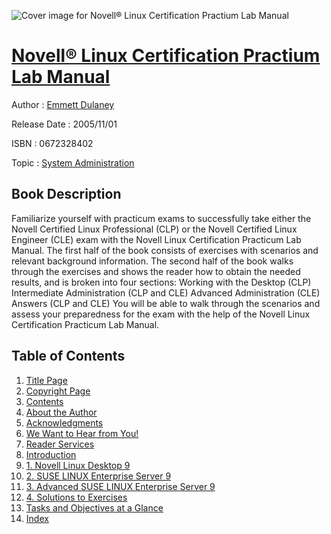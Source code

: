 ![Cover image for Novell® Linux Certification Practium Lab Manual](https://imgdetail.ebookreading.net/cover/cover/system_admin/EB0672328402.jpg)

[Novell® Linux Certification Practium Lab Manual](https://ebookreading.net/view/book/Novell%C2%AE+Linux+Certification+Practium+Lab+Manual-EB0672328402_1.html "Novell® Linux Certification Practium Lab Manual")
====================================================================================================================

Author : [Emmett Dulaney](https://ebookreading.net/search/author/Emmett+Dulaney)

Release Date : 2005/11/01

ISBN : 0672328402

Topic : [System Administration](https://ebookreading.net/search/category/system-administration)

Book Description
-----------------

Familiarize yourself with practicum exams to successfully take either the Novell Certified Linux Professional (CLP) or the Novell Certified Linux Engineer (CLE) exam with the Novell Linux Certification Practicum Lab Manual. The first half of the book consists of exercises with scenarios and relevant background information. The second half of the book walks through the exercises and shows the reader how to obtain the needed results, and is broken into four sections:
Working with the Desktop (CLP)
Intermediate Administration (CLP and CLE)
Advanced Administration (CLE)
Answers (CLP and CLE)
You will be able to walk through the scenarios and assess your preparedness for the exam with the help of the Novell Linux Certification Practicum Lab Manual.
              
Table of Contents
-----------------

1. [Title Page](https://ebookreading.net/view/book/Novell%C2%AE+Linux+Certification+Practium+Lab+Manual-EB0672328402_2.html)
1. [Copyright Page](https://ebookreading.net/view/book/Novell%C2%AE+Linux+Certification+Practium+Lab+Manual-EB0672328402_2.html#id380394)
1. [Contents](https://ebookreading.net/view/book/Novell%C2%AE+Linux+Certification+Practium+Lab+Manual-EB0672328402_3.html#toc)
1. [About the Author](https://ebookreading.net/view/book/Novell%C2%AE+Linux+Certification+Practium+Lab+Manual-EB0672328402_4.html)
1. [Acknowledgments](https://ebookreading.net/view/book/Novell%C2%AE+Linux+Certification+Practium+Lab+Manual-EB0672328402_5.html)
1. [We Want to Hear from You!](https://ebookreading.net/view/book/Novell%C2%AE+Linux+Certification+Practium+Lab+Manual-EB0672328402_6.html)
1. [Reader Services](https://ebookreading.net/view/book/Novell%C2%AE+Linux+Certification+Practium+Lab+Manual-EB0672328402_7.html)
1. [Introduction](https://ebookreading.net/view/book/Novell%C2%AE+Linux+Certification+Practium+Lab+Manual-EB0672328402_8.html)
1. [1. Novell Linux Desktop 9](https://ebookreading.net/view/book/Novell%C2%AE+Linux+Certification+Practium+Lab+Manual-EB0672328402_9.html)
1. [2. SUSE LINUX Enterprise Server 9](https://ebookreading.net/view/book/Novell%C2%AE+Linux+Certification+Practium+Lab+Manual-EB0672328402_10.html)
1. [3. Advanced SUSE LINUX Enterprise Server 9](https://ebookreading.net/view/book/Novell%C2%AE+Linux+Certification+Practium+Lab+Manual-EB0672328402_11.html)
1. [4. Solutions to Exercises](https://ebookreading.net/view/book/Novell%C2%AE+Linux+Certification+Practium+Lab+Manual-EB0672328402_12.html)
1. [Tasks and Objectives at a Glance](https://ebookreading.net/view/book/Novell%C2%AE+Linux+Certification+Practium+Lab+Manual-EB0672328402_14.html)
1. [Index](https://ebookreading.net/view/book/Novell%C2%AE+Linux+Certification+Practium+Lab+Manual-EB0672328402_13.html)
